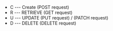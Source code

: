 - C --- Create (POST request)
- R --- RETRIEVE (GET request)
- U --- UPDATE (PUT request) / (PATCH request)
- D --- DELETE (DELETE request)